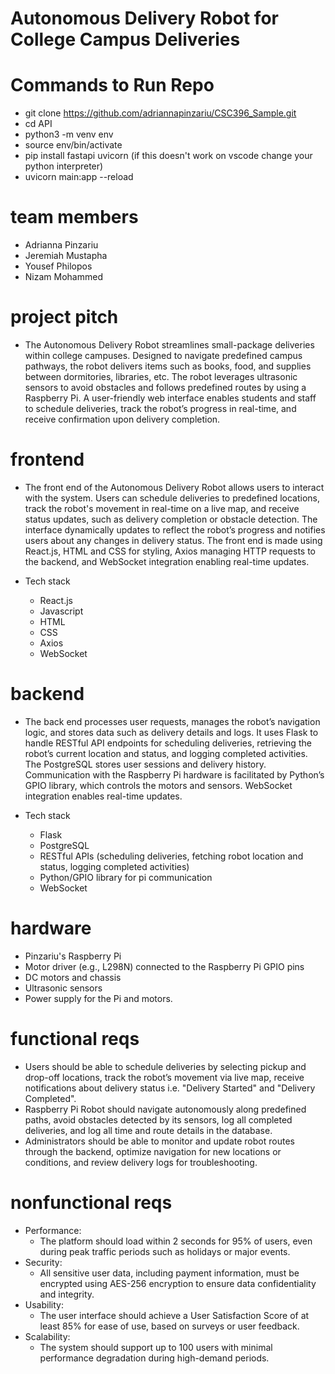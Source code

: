 # Autonomous Delivery Robot for College Campus Deliveries

# Commands to Run Repo
- git clone https://github.com/adriannapinzariu/CSC396_Sample.git
- cd API
- python3 -m venv env
- source env/bin/activate 
- pip install fastapi uvicorn (if this doesn't work on vscode change your python interpreter)
- uvicorn main:app --reload

# team members
- Adrianna Pinzariu
- Jeremiah Mustapha
- Yousef Philopos
- Nizam Mohammed

# project pitch
- The Autonomous Delivery Robot streamlines small-package deliveries within college campuses. Designed to navigate predefined campus pathways, the robot delivers items such as books, food, and supplies between dormitories, libraries, etc. The robot leverages ultrasonic sensors to avoid obstacles and follows predefined routes by using a Raspberry Pi. A user-friendly web interface enables students and staff to schedule deliveries, track the robot’s progress in real-time, and receive confirmation upon delivery completion.
  
# frontend 
- The front end of the Autonomous Delivery Robot allows users to interact with the system. Users can schedule deliveries to predefined locations, track the robot's movement in real-time on a live map, and receive status updates, such as delivery completion or obstacle detection. The interface dynamically updates to reflect the robot’s progress and notifies users about any changes in delivery status. The front end is made using React.js, HTML and CSS for styling, Axios managing HTTP requests to the backend, and WebSocket integration enabling real-time updates.
  
- Tech stack
  - React.js
  - Javascript
  - HTML
  - CSS
  - Axios
  - WebSocket

# backend
- The back end processes user requests, manages the robot’s navigation logic, and stores data such as delivery details and logs. It uses Flask to handle RESTful API endpoints for scheduling deliveries, retrieving the robot’s current location and status, and logging completed activities. The PostgreSQL stores user sessions and delivery history. Communication with the Raspberry Pi hardware is facilitated by Python’s GPIO library, which controls the motors and sensors. WebSocket integration enables real-time updates.

- Tech stack
  - Flask
  - PostgreSQL
  - RESTful APIs (scheduling deliveries, fetching robot location and status, logging completed activities)
  - Python/GPIO library for pi communication
  - WebSocket

# hardware
- Pinzariu's Raspberry Pi
- Motor driver (e.g., L298N) connected to the Raspberry Pi GPIO pins
- DC motors and chassis 
- Ultrasonic sensors 
- Power supply for the Pi and motors.

# functional reqs
- Users should be able to schedule deliveries by selecting pickup and drop-off locations, track the robot’s movement via live map, receive notifications about delivery status i.e. "Delivery Started" and "Delivery Completed".
- Raspberry Pi Robot should navigate autonomously along predefined paths, avoid obstacles detected by its sensors, log all completed deliveries, and log all time and route details in the database.
- Administrators should be able to monitor and update robot routes through the backend, optimize navigation for new locations or conditions, and review delivery logs for troubleshooting.

# nonfunctional reqs

- Performance:
  - The platform should load within 2 seconds for 95% of users, even during peak traffic periods such as holidays or major events.
- Security:
  - All sensitive user data, including payment information, must be encrypted using AES-256 encryption to ensure data confidentiality and integrity.
- Usability:
  - The user interface should achieve a User Satisfaction Score of at least 85% for ease of use, based on surveys or user feedback.
- Scalability:
  - The system should support up to 100 users with minimal performance degradation during high-demand periods.
